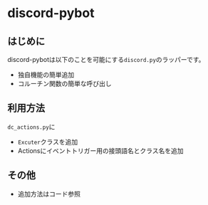 # discord-pybot

## はじめに
discord-pybotは以下のことを可能にする`discord.py`のラッパーです。
- 独自機能の簡単追加
- コルーチン関数の簡単な呼び出し

## 利用方法
`dc_actions.py`に
- `Excuter`クラスを追加
- Actionsにイベントトリガー用の接頭語名とクラス名を追加

## その他
- 追加方法はコード参照